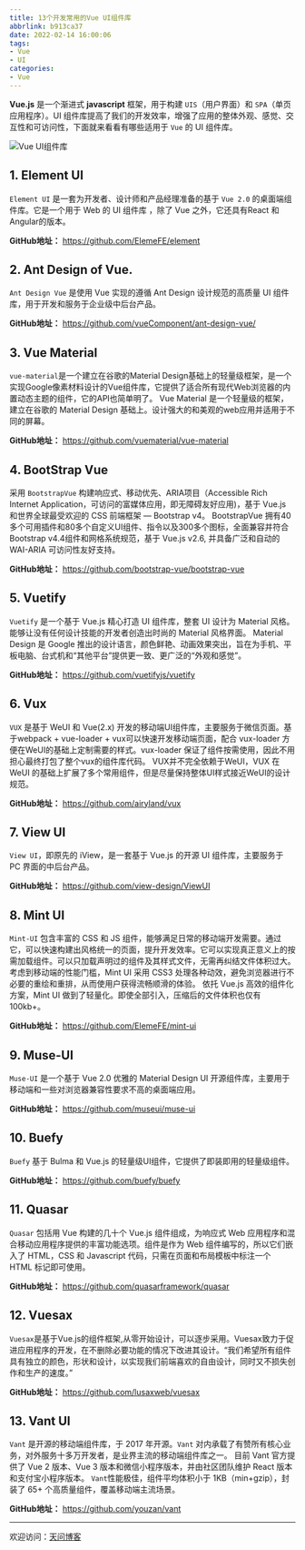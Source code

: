 ```yaml
---
title: 13个开发常用的Vue UI组件库
abbrlink: b913ca37
date: 2022-02-14 16:00:06
tags:
- Vue
- UI
categories:
- Vue
---
```


**Vue.js** 是一个渐进式 **javascript** 框架，用于构建 `UIS`（用户界面）和 `SPA`（单页应用程序）。UI 组件库提高了我们的开发效率，增强了应用的整体外观、感觉、交互性和可访问性，下面就来看看有哪些适用于 `Vue` 的 UI 组件库。

![Vue UI组件库](https://tiven.cn/static/img/img-vue-01-LwJYB5ARGwBSqfpvKFEow.jpg)

<!-- more -->

## 1. Element UI

`Element UI` 是一套为开发者、设计师和产品经理准备的基于 `Vue 2.0` 的桌面端组件库。它是一个用于 Web 的 UI 组件库 ，除了 Vue 之外，它还具有React 和 Angular的版本。

**GitHub地址：** https://github.com/ElemeFE/element

## 2. Ant Design of Vue. 

`Ant Design Vue` 是使用 Vue 实现的遵循 Ant Design 设计规范的高质量 UI 组件库，用于开发和服务于企业级中后台产品。

**GitHub地址：** https://github.com/vueComponent/ant-design-vue/

## 3. Vue Material

`vue-material`是一个建立在谷歌的Material Design基础上的轻量级框架，是一个实现Google像素材料设计的Vue组件库，它提供了适合所有现代Web浏览器的内置动态主题的组件，它的API也简单明了。
Vue Material 是一个轻量级的框架， 建立在谷歌的 Material Design 基础上。设计强大的和美观的web应用并适用于不同的屏幕。

**GitHub地址：** https://github.com/vuematerial/vue-material

## 4. BootStrap Vue

采用 `BootstrapVue` 构建响应式、移动优先、ARIA项目（Accessible Rich Internet Application，可访问的富媒体应用，即无障碍友好应用)，基于 Vue.js 和世界全球最受欢迎的 CSS 前端框架 — Bootstrap v4。
BootstrapVue 拥有40多个可用插件和80多个自定义UI组件、指令以及300多个图标，全面兼容并符合 Bootstrap v4.4组件和网格系统规范，基于 Vue.js v2.6, 并具备广泛和自动的 WAI-ARIA 可访问性友好支持。

**GitHub地址：** https://github.com/bootstrap-vue/bootstrap-vue

## 5. Vuetify

`Vuetify` 是一个基于 Vue.js 精心打造 UI 组件库，整套 UI 设计为 Material 风格。能够让没有任何设计技能的开发者创造出时尚的 Material 风格界面。
Material Design 是 Google 推出的设计语言，颜色鲜艳、动画效果突出，旨在为手机、平板电脑、台式机和“其他平台”提供更一致、更广泛的“外观和感觉”。

**GitHub地址：** https://github.com/vuetifyjs/vuetify

## 6. Vux

`VUX` 是基于 WeUI 和 Vue(2.x) 开发的移动端UI组件库，主要服务于微信页面。基于webpack + vue-loader + vux可以快速开发移动端页面，配合 vux-loader 方便在WeUI的基础上定制需要的样式。vux-loader 保证了组件按需使用，因此不用担心最终打包了整个vux的组件库代码。
VUX并不完全依赖于WeUI，VUX 在 WeUI 的基础上扩展了多个常用组件，但是尽量保持整体UI样式接近WeUI的设计规范。

**GitHub地址：** https://github.com/airyland/vux

## 7. View UI

`View UI`，即原先的 iView，是一套基于 Vue.js 的开源 UI 组件库，主要服务于 PC 界面的中后台产品。

**GitHub地址：** https://github.com/view-design/ViewUI

## 8. Mint UI

`Mint-UI` 包含丰富的 CSS 和 JS 组件，能够满足日常的移动端开发需要。通过它，可以快速构建出风格统一的页面，提升开发效率。它可以实现真正意义上的按需加载组件。可以只加载声明过的组件及其样式文件，无需再纠结文件体积过大。
考虑到移动端的性能门槛，Mint UI 采用 CSS3 处理各种动效，避免浏览器进行不必要的重绘和重排，从而使用户获得流畅顺滑的体验。
依托 Vue.js 高效的组件化方案，Mint UI 做到了轻量化。即使全部引入，压缩后的文件体积也仅有 100kb+。

**GitHub地址：** https://github.com/ElemeFE/mint-ui

## 9. Muse-UI

`Muse-UI` 是一个基于 Vue 2.0 优雅的 Material Design UI 开源组件库，主要用于移动端和一些对浏览器兼容性要求不高的桌面端应用。

**GitHub地址：** https://github.com/museui/muse-ui

## 10. Buefy

`Buefy` 基于 Bulma 和 Vue.js 的轻量级UI组件，它提供了即装即用的轻量级组件。

**GitHub地址：** https://github.com/buefy/buefy

## 11. Quasar

`Quasar` 包括用 Vue 构建的几十个 Vue.js 组件组成，为响应式 Web 应用程序和混合移动应用程序提供的丰富功能选项。组件是作为 Web 组件编写的，所以它们嵌入了 HTML，CSS 和 Javascript 代码，只需在页面和布局模板中标注一个 HTML 标记即可使用。

**GitHub地址：** https://github.com/quasarframework/quasar

## 12. Vuesax

`Vuesax`是基于Vue.js的组件框架,从零开始设计，可以逐步采用。Vuesax致力于促进应用程序的开发，在不删除必要功能的情况下改进其设计。“我们希望所有组件具有独立的颜色，形状和设计，以实现我们前端喜欢的自由设计，同时又不损失创作和生产的速度。”

**GitHub地址：** https://github.com/lusaxweb/vuesax

## 13. Vant UI

`Vant` 是开源的移动端组件库，于 2017 年开源。`Vant` 对内承载了有赞所有核心业务，对外服务十多万开发者，是业界主流的移动端组件库之一。
目前 Vant 官方提供了 Vue 2 版本、Vue 3 版本和微信小程序版本，并由社区团队维护 React 版本和支付宝小程序版本。
`Vant`性能极佳，组件平均体积小于 1KB（min+gzip），封装了 65+ 个高质量组件，覆盖移动端主流场景。

**GitHub地址：** https://github.com/youzan/vant

---

欢迎访问：[天问博客](https://tiven.cn/p/b913ca37/ "天問博客") 
